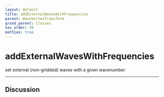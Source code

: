 ```yaml
---
layout: default
title: addExternalWavesWithFrequencies
parent: WaveVortexTransform
grand_parent: Classes
nav_order: 59
mathjax: true
---
```


#  addExternalWavesWithFrequencies

set external (non-gridded) waves with a given wavenumber


---

## Discussion

  
